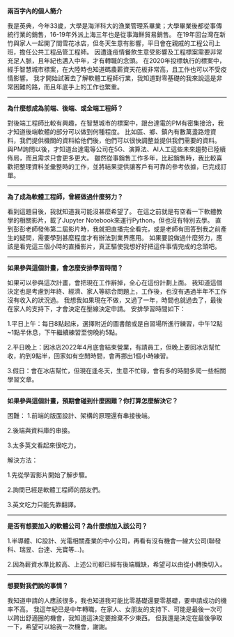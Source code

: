 **兩百字內的個人簡介**

我是英典，今年33歲，大學是海洋科大的漁業管理系畢業；大學畢業後都從事傳統行業的銷售，16-19年外派上海三年也是從事海鮮貿易銷售。
在19年回台灣在新竹與家人一起開了間雪花冰店，但冬天生意有影響，平日會在親戚的工程公司上班，擔任公共工程品管工程師。
因遭逢疫情餐飲生意受影響及工程標案需要非常充足人脈，且年紀也邁入中年，才有轉職的念頭。
在2020年投標執行的標案中，經手智慧城市標案，在大陸時也知道碼農薪資天花板非常高，且工作也可以不受疫情影響。
我才開始試著去了解軟體工程師行業，我知道對零基礎的我來說這是非常困難的路，而且年底手上的工作也繁重。

---
**為什麼想成為前端、後端、或全端工程師？**

對後端工程師比較有興趣，在智慧城市的標案中，跟台達電的PM有密集接洽，我才知道後端軟體的部分可以做到何種程度。
比如區、鄉、鎮內有數萬盞路燈資料，我們提供機關的資料給他們後，他們可以很快調整並提供我們需要的資料。
與PM詢問以後，才知道台達電等公司在5G、演算法、AI人工這些未來趨勢已陸續佈局，而且需求只會更多更大。
雖然從事銷售工作多年，比起銷售時，我比較喜歡把整理資料並彙整時的工作，並將結果提供讓客戶有可靠的參考依據，已完成訂單。
  
---  
**為了成為軟體工程師，曾經做過什麼努力？**

看到這題目後，我就知道我可能沒甚麼希望了。
在這之前就是有空看一下軟體教學的相關影片，載了Jupyter Notebook來運行Python，但也沒有特別去學。
直到彭彭老師發佈第二屆影片時，我就把直播完全看完，或是老師有回答到我之前產生的疑問，需要學到甚麼程度才有辦法到業界應用。
如果要說做過什麼努力，應該是看完這三個小時的直播影片，真正驅使我想好好把這件事情完成的念頭吧。

---  
**如果參與這個計畫，會怎麼安排學習時間？**

如果可以參與這次計畫，會把現在工作辭掉，全心在這份計劃上面。
我知道這個決定也是考慮到年終、經濟、家人等綜合問題上，工作後，也沒有遇過半年不工作沒有收入的狀況過。
我想我如果現在不做，又過了一年，時間也就過去了，最後在家人的支持下，才會決定在壓線決定申請。
安排學習時間如下：

1.平日上午：每日8點起床，選擇附近的圖書館或是自習場所進行練習，中午12點~1點半休息，下午繼續練習至傍晚約5點。

2.平日晚上：因冰店2022年4月底會結束營業，有請員工，但晚上要回冰店幫忙收，約到9點半，回家如有空閒時間，會再挪出1個小時練習。
                                                                      
3.假日：會在冰店幫忙，但現在逢冬天，生意不忙碌，會有多的時間多爬一些相關學習文章。
  
---  
**如果參與這個計畫，預期會碰到什麼困難？你打算怎麼解決它？**

困難：
1.前端的版面設計、架構的原理還有串接後端。

2.後端與資料庫的串接。

3.太多英文看起來很吃力。

解決方法：

1.先從學習影片開始了解步驟。

2.詢問已經是軟體工程師的朋友們。

3.英文吃力只能先靠翻譯。
  
---  
**是否有想要加入的軟體公司？為什麼想加入該公司？**

1.半導體、IC設計、光電相關產業的中小公司，再看有沒有機會一線大公司(聯發科、瑞昱、台達、光寶等...)。

2.因為薪資水準比較高、上述公司都已經有後端職缺，希望可以由從小轉換切入。  

  
--- 
**想要對我們說的事情？**

我知道申請的人應該很多，我也知道我可能比零基礎還要零基礎，要申請成功的機率不高。
我這年紀已是中年轉職，在家人、女朋友的支持下、可能是最後一次可以跨出舒適圈的機會，我知道這決定要捨棄不少東西。
但我還是決定在最後爭取一下，希望可以給我一次機會，謝謝。
